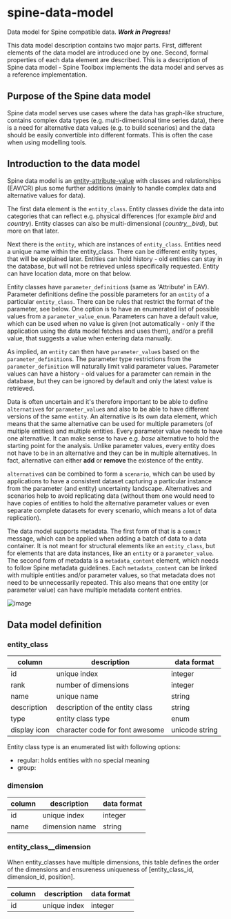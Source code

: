 # spine-data-model
Data model for Spine compatible data. _**Work in Progress!**_

This data model description contains two major parts. First, different elements of the data model are introduced one by one. Second, formal properties of each data element are described. This is a description of Spine data model - Spine Toolbox implements the data model and serves as a reference implementation.

## Purpose of the Spine data model

Spine data model serves use cases where the data has graph-like structure, contains complex data types (e.g. multi-dimensional time series data), there is a need for alternative data values (e.g. to build scenarios) and the data should be easily convertible into different formats. This is often the case when using modelling tools.

## Introduction to the data model

Spine data model is an [entity-attribute-value](https://en.wikipedia.org/wiki/Entity–attribute–value_model) with classes and relationships (EAV/CR) plus some further additions (mainly to handle complex data and alternative values for data).

The first data element is the `entity_class`. Entity classes divide the data into categories that can reflect e.g. physical differences (for example *bird* and *country*). Entity classes can also be multi-dimensional (*country__bird*), but more on that later.

Next there is the `entity`, which are instances of `entity_class`. Entities need a unique name within the entity_class. There can be different entity types, that will be explained later. Entities can hold history - old entities can stay in the database, but will not be retrieved unless specifically requested. Entity can have location data, more on that below.

Entity classes have `parameter_definition`s (same as 'Attribute' in EAV). Parameter definitions define the possible parameters for an `entity` of a particular `entity_class`. There can be rules that restrict the format of the parameter, see below. One option is to have an enumerated list of possible values from a `parameter_value_enum`. Parameters can have a default value, which can be used when no value is given (not automatically - only if the application using the data model fetches and uses them), and/or a prefill value, that suggests a value when entering data manually. 

As implied, an `entity` can then have `parameter_value`s based on the `parameter_definition`s. The parameter type restrictions from the `parameter_definition` will naturally limit valid parameter values. Parameter values can have a history - old values for a parameter can remain in the database, but they can be ignored by default and only the latest value is retrieved.

Data is often uncertain and it's therefore important to be able to define `alternative`s for `parameter_value`s and also to be able to have different versions of the same `entity`. An alternative is its own data element, which means that the same alternative can be used for multiple parameters (of multiple entities) and multiple entities. Every parameter value needs to have one alternative. It can make sense to have e.g. *base* alternative to hold the starting point for the analysis. Unlike parameter values, every entity does not have to be in an alternative and they can be in multiple alternatives. In fact, alternative can either **add** or **remove** the existence of the entity.

`alternative`s can be combined to form a `scenario`, which can be used by applications to have a consistent dataset capturing a particular instance from the parameter (and entity) uncertainty landscape. Alternatives and scenarios help to avoid replicating data (without them one would need to have copies of entities to hold the alternative parameter values or even separate complete datasets for every scenario, which means a lot of data replication).

The data model supports metadata. The first form of that is a `commit` message, which can be applied when adding a batch of data to a data container. It is not meant for structural elements like an `entity_class`, but for elements that are data instances, like an `entity` or a `parameter_value`. The second form of metadata is a `metadata_content` element, which needs to follow Spine metadata guidelines. Each `metadata_content` can be linked with multiple entities and/or parameter values, so that metadata does not need to be unnecessarily repeated. This also means that one entity (or parameter value) can have multiple metadata content entries.

![image](https://github.com/energy-modelling-workbench/spine-data-model/assets/40472544/6b9cb0c7-5b08-4f22-b331-d53813695564)

## Data model definition

### entity_class

|column  |description|data format|
|----|----|----|
|id      |unique index  |integer  |
|rank    |number of dimensions  |integer  |
|name    |unique name      |string  |
|description|description of the entity class|string |
|type|entity class type|enum|
|display icon|character code for font awesome|unicode string |

Entity class type is an enumerated list with following options:
- regular: holds entities with no special meaning
- group: 

### dimension

|column  |description|data format|
|----|----|----|
|id|unique index|integer|
|name|dimension name|string|

### entity_class__dimension

When entity_classes have multiple dimensions, this table defines the order of the dimensions and ensureness uniqueness of [entity_class_id, dimension_id, position].

|column  |description|data format|
|----|----|----|
|id      |unique index  |integer  |




